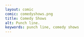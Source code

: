 ```yaml
---
layout: comic
comic: comedyshows.png
title: Comedy Shows
alt: Punch line.
keywords: punch line, comedy shows
---
```


